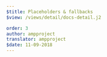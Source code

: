 ```yaml
---
$title: Placeholders & fallbacks
$view: /views/detail/docs-detail.j2

order: 3
author: ampproject
translator: ampproject
$date: 11-09-2018
---
```

